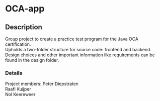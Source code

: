 # OCA-app
## Description
Group project to create a practice test program for the Java OCA certification.  
Upholds a two-folder structure for source code: frontend and backend.  
Design choices and other important information like requirements can be found in the design folder.  

### Details
Project members:
Peter Diepstraten  
Raafi Kuijper  
Nol Keereweer  
